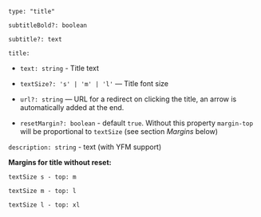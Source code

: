 `type: "title"`

`subtitleBold?: boolean`

`subtitle?: text`

`title:`

- `text: string` - Title text

- `textSize?: 's' | 'm' | 'l'` — Title font size

- `url?: string` — URL for a redirect on clicking the title, an arrow is automatically added at the end.

- `resetMargin?: boolean` - default `true`. Without this property `margin-top` will be proportional to `textSize` (see section _Margins_ below)

`description: string` - text (with YFM support)

**Margins for title without reset:**

`textSize s - top: m`

`textSize m - top: l`

`textSize l - top: xl`
